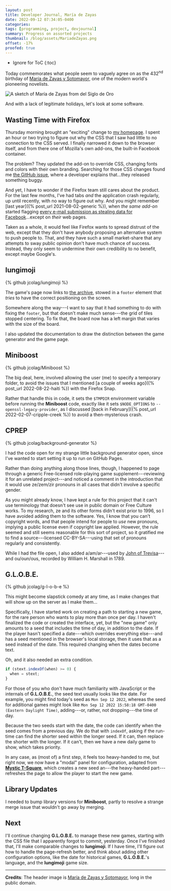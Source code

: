 ```yaml
---
layout: post
title: Developer Journal, María de Zayas
date: 2022-09-12 07:34:05-0400
categories:
tags: [programming, project, devjournal]
summary: Progress on assorted projects
thumbnail: /blog/assets/MariadeZayas.png
offset: -17%
proofed: true
---
```


* Ignore for ToC
{:toc}

Today commemorates what people seem to vaguely agree on as the 432<sup>nd</sup> birthday of [María de Zayas y Sotomayor](https://en.wikipedia.org/wiki/Mar%C3%ADa_de_Zayas), one of the modern world's pioneering novelists.

![A sketch of María de Zayas from del Siglo de Oro](/blog/assets/MariadeZayas.png "Anybody who riffed on Cervantes qualifies as a friend in my book...")

And with a lack of legitimate holidays, let's look at some software.

## Wasting Time with Firefox

Thursday morning brought an "exciting" change to [my homepage](https://john.colagioia.net).  I spent an hour or two trying to figure out why the CSS that I saw had little to no connection to the CSS served.  I finally narrowed it down to the browser itself, and from there one of Mozilla's own add-ons, the built-in Facebook container.

The problem?  They updated the add-on to override CSS, changing fonts and colors with their own branding.  Searching for those CSS changes found me [the GitHub issue](https://github.com/mozilla/contain-facebook/issues/857), where a developer explains that...they released something buggy.

And yet, I have to wonder if the Firefox team still cares about the product.  For the last few months, I've had tabs *and* the application crash regularly, up until recently, with no way to figure out why.  And you might remember [last year]({% post_url 2021-08-02-generic %}), when *the same add-on* started flagging [every e-mail submission as stealing data for Facebook](https://github.com/mozilla/contain-facebook/issues/783)...except on *their* web pages.

Taken as a whole, it would feel like Firefox wants to spread distrust of the web, except that they don't have anybody proposing an alternative system to push people to.  That, and they have such a small market-share that any attempts to sway public opinion don't have much chance of success.  Instead, they only seem to undermine their own credibility to no benefit, except maybe Google's.

## Iungimoji

{% github jcolag/iungimoji %}

The game's page now links to [the archive](https://jcolag.github.io/iungimoji/), stowed in a `footer` element that *tries* to have the correct positioning on the screen.

Somewhere along the way---I want to say that it had something to do with fixing the `footer`, but that doesn't make much sense---the grid of tiles stopped centering.  To fix that, the board now has a left margin that varies with the size of the board.

I also updated the documentation to draw the distinction between the game generator and the game page.

## Miniboost

{% github jcolag/Miniboost %}

The big deal, here, involved allowing the user (me) to specify a temporary folder, to avoid the issues that I mentioned [a couple of weeks ago]({% post_url 2022-08-22-haiti %}) with the Firefox Snap.

Rather that handle this in code, it sets the `$TMPDIR` environment variable before running the **Miniboost** code, exactly like it sets `$NODE_OPTIONS` to `--openssl-legacy-provider`, as I discussed [back in February]({% post_url 2022-02-07-cripple-creek %}) to avoid a then-mysterious crash.

## CPREP

{% github jcolag/background-generator %}

I had the code open for my strange little background generator open, since I've wanted to start setting it up to run on GitHub Pages.

Rather than doing anything along those lines, though, I happened to page through a generic Free-licensed role-playing game supplement---reviewing it for an unrelated project---and noticed a comment in the introduction that it would use ze/zem/zir pronouns in all cases that didn't involve a specific gender.

As you might already know, I have kept a rule for this project that it can't use terminology that doesn't see use in public domain or Free Culture works.  To my research, ze and its other forms didn't exist prior to 1996, so I have avoided adding them to the software.  Yes, I know that you can't copyright words, and that people intend for people to *use* new pronouns, implying a public license even if copyright law applied.  However, the rule seemed and still seems reasonable for this sort of project, so it gratified me to find a source---licensed CC-BY-SA---using that set of pronouns regularly and consistently.

While I had the file open, I also added a/am/ar---used by [John of Trevisa](https://en.wikipedia.org/wiki/John_Trevisa)---and ou/oun/ous, recorded by William H. Marshall in 1789.

## G.L.O.B.E.

{% github jcolag/g-l-o-b-e %}

This might become slapstick comedy at any time, as I make changes that will show up on the server as I make them...

Specifically, I have started work on creating a path to starting a new game, for the rare person who wants to play more than once per day.  I haven't finalized the code or created the interface, yet, but the "new game" only amounts to a seed that includes the time of day, in addition to the date.  If the player hasn't specified a date---which overrides everything else---and has a seed mentioned in the browser's local storage, then it uses that as a seed instead of the date.  This required changing when the dates become text.

Oh, and it also needed an extra condition.

```javascript
if (stext.indexOf(when) >= 0) {
  when = stext;
}
```

For those of you who don't have much familiarity with JavaScript or the internals of **G.L.O.B.E.**, the seed text usually looks like the date.  For example, you might find today's seed as `Mon Sep 12 2022`, whereas the seed for additional games might look like `Mon Sep 12 2022 15:58:18 GMT-0400 (Eastern Daylight Time)`, adding---or, rather, not dropping---the time of day.

Because the two seeds start with the date, the code can identify when the seed comes from a previous day.  We do that with `indexOf`, asking if the run-time can find the shorter seed within the longer seed.  If it can, then replace the shorter with the longer.  If it can't, then we have a new daily game to show, which takes priority.

In any case, as (most of) a first step, it feels too heavy-handed to me, but right now, we now have a "modal" panel for configuration, adapted from [**Mystic T-Square**](https://github.com/jcolag/mystic-t-square), which creates a new seed an---the heavy-handed part---refreshes the page to allow the player to start the new game.

## Library Updates

I needed to bump library versions for **Miniboost**, partly to resolve a strange merge issue that wouldn't go away by merging.

## Next

I'll continue changing **G.L.O.B.E.** to manage these new games, starting with the CSS file that I apparently forgot to commit, yesterday.  Once I've finished that, I'll make comparable changes to **Iungimoji**.  If I have time, I'll figure out how to handle the page-refresh better, and think about adding other configuration options, like the date for historical games, **G.L.O.B.E.**'s language, and the **Iungimoji** game size.

* * *

**Credits**:  The header image is [María de Zayas y Sotomayor](https://commons.wikimedia.org/wiki/File:MariadeZayas.jpg), long in the public domain.
